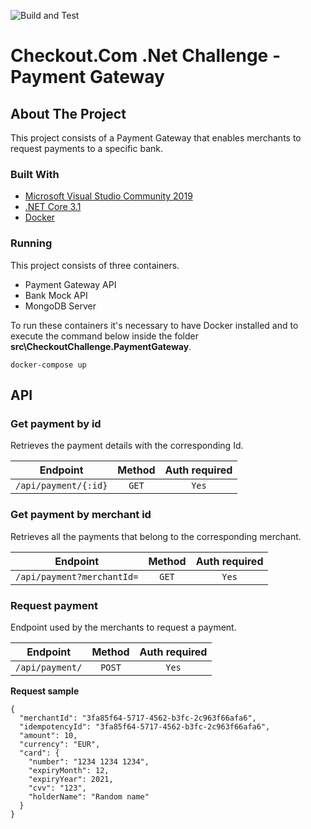 ![Build and Test](https://github.com/dpdsousa/checkout-dotnet-challenge/workflows/Build%20and%20Test/badge.svg?branch=develop)
# Checkout.Com .Net Challenge - Payment Gateway 
## About The Project
This project consists of a Payment Gateway that enables merchants to request payments to a specific bank.

### Built With
* [Microsoft Visual Studio Community 2019](https://visualstudio.microsoft.com/vs/community/)
* [.NET Core 3.1](https://dotnet.microsoft.com/download/dotnet-core/thank-you/sdk-3.1.301-windows-x64-installer)
* [Docker](https://www.docker.com/products/docker-desktop)

### Running
This project consists of three containers.
* Payment Gateway API
* Bank Mock API
* MongoDB Server

To run these containers it's necessary to have Docker installed and to execute the command below inside the folder **src\CheckoutChallenge.PaymentGateway**.

```
docker-compose up
```

## API
### Get payment by id
Retrieves the payment details with the corresponding Id.

| Endpoint  | Method | Auth required |
| :---: | :---: | :---: |
| `/api/payment/{:id}`  | `GET`  | `Yes` |   

### Get payment by merchant id
Retrieves all the payments that belong to the corresponding merchant.

| Endpoint  | Method | Auth required |
| :---: | :---: | :---: |
| `/api/payment?merchantId=`  | `GET`  | `Yes` |   

### Request payment
Endpoint used by the merchants to request a payment.

| Endpoint  | Method | Auth required |
| :---: | :---: | :---: |
| `/api/payment/`  | `POST`  | `Yes` |   

  **Request sample**
```
{
  "merchantId": "3fa85f64-5717-4562-b3fc-2c963f66afa6",
  "idempotencyId": "3fa85f64-5717-4562-b3fc-2c963f66afa6",
  "amount": 10,
  "currency": "EUR",
  "card": {
    "number": "1234 1234 1234",
    "expiryMonth": 12,
    "expiryYear": 2021,
    "cvv": "123",
    "holderName": "Random name"
  }
}
```

